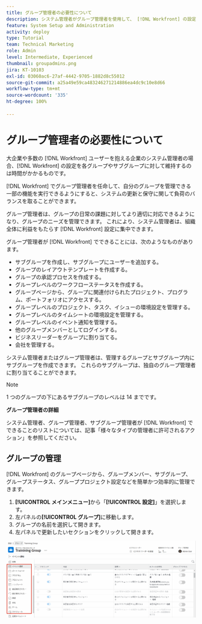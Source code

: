 ```yaml
---
title: グループ管理者の必要性について
description: システム管理者がグループ管理者を使用して、 [!DNL Workfront] の設定を維持しながら、グループが作業をより詳細に制御できるようにする方法を説明します。
feature: System Setup and Administration
activity: deploy
type: Tutorial
team: Technical Marketing
role: Admin
level: Intermediate, Experienced
thumbnail: groupadmins.png
jira: KT-10103
exl-id: 03060ac6-27af-4442-9705-1882d8c55012
source-git-commit: a25a49e59ca483246271214886ea4dc9c10e8d66
workflow-type: tm+mt
source-wordcount: '335'
ht-degree: 100%

---
```


# グループ管理者の必要性について

<!---
21.4 updates have been made
--->

大企業や多数の [!DNL Workfront] ユーザーを抱える企業のシステム管理者の場合、[!DNL Workfront] の設定を各グループやサブグループに対して維持するのは時間がかかるものです。

[!DNL Workfront] でグループ管理者を任命して、自分のグループを管理できる一部の機能を実行できるようにすると、システムの更新と保守に関して負荷のバランスを取ることができます。

グループ管理者は、グループの日常の課題に対してより適切に対応できるようになり、グループのニーズを管理できます。 これにより、システム管理者は、組織全体に利益をもたらす [!DNL Workfront] 設定に集中できます。

グループ管理者が [!DNL Workfront] でできることには、次のようなものがあります。

* サブグループを作成し、サブグループにユーザーを追加する。
* グループのレイアウトテンプレートを作成する。
* グループの承認プロセスを作成する。
* グループレベルのワークフローステータスを作成する。
* グループページから、グループに関連付けられたプロジェクト、プログラム、ポートフォリオにアクセスする。
* グループレベルのプロジェクト、タスク、イシューの環境設定を管理する。
* グループレベルのタイムシートの環境設定を管理する。
* グループレベルのイベント通知を管理する。
* 他のグループメンバーとしてログインする。
* ビジネスリーダーをグループに割り当てる。
* 会社を管理する。

システム管理者またはグループ管理者は、管理するグループとサブグループ内にサブグループを作成できます。 これらのサブグループは、独自のグループ管理者に割り当てることができます。

>[!NOTE]
>
>1 つのグループの下にあるサブグループのレベルは 14 までです。

**グループ管理者の詳細**

<!---
bullet points below need hyperlinks
--->

システム管理者、グループ管理者、サブグループ管理者が [!DNL Workfront] でできることのリストについては、記事「様々なタイプの管理者に許可されるアクション」を参照してください。

## グループの管理

[!DNL Workfront] のグループページから、グループメンバー、サブグループ、グループステータス、グループプロジェクト設定などを簡単かつ効率的に管理できます。

1. **[!UICONTROL メインメニュー]**&#x200B;から「**[!UICONTROL 設定]**」を選択します。
1. 左パネルの&#x200B;**[!UICONTROL グループ]**&#x200B;に移動します。
1. グループの名前を選択して開きます。
1. 左パネルで更新したいセクションをクリックして開きます。

![グループページ](assets/admin-fund-manage-a-group.png)

<!---
learn more URLs
Create and manage groups 
Create and manage subgroups 
Business leader overview 
--->
